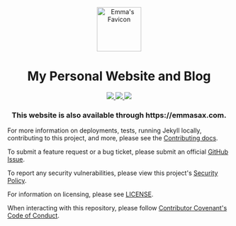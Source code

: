 <p align="center">
  <img width="100px;" style="border-bottom: -100px;" src="https://raw.githubusercontent.com/emmahsax/emmahsax.github.io/main/assets/images/favicon/original.png" alt="Emma's Favicon">
</p>

<h1 align="center">
  My Personal Website and Blog
</h1>

<p align="center">
  <a href="https://github.com/emmahsax/emmahsax.github.io/actions">
    <img src="https://img.shields.io/github/workflow/status/emmahsax/emmasax4.com/Default/main?label=github%20actions%20workflow">
  </a>
  <a href="https://github.com/emmahsax/emmahsax.github.io/deployments">
    <img src="https://img.shields.io/github/deployments/emmahsax/emmasax4.com/github-pages?label=github%20pages%20deployment">
  </a>
  <a href="https://codeclimate.com/github/emmahsax/emmasax4.com/maintainability">
    <img src="https://img.shields.io/codeclimate/maintainability/emmahsax/emmasax4.com?label=code%20climate%20maintainability">
  </a>
</p>

<h3 align="center">This website is also available through https://emmasax.com.</h3>

For more information on deployments, tests, running Jekyll locally, contributing to this project, and more, please see the  [Contributing docs](https://github.com/emmahsax/emmahsax.github.io/blob/main/.github/contributing.md).

To submit a feature request or a bug ticket, please submit an official [GitHub Issue](https://github.com/emmahsax/emmahsax.github.io/issues/new).

To report any security vulnerabilities, please view this project's [Security Policy](https://github.com/emmahsax/emmahsax.github.io/security/policy).

For information on licensing, please see [LICENSE](https://github.com/emmahsax/emmahsax.github.io/blob/main/LICENSE).

When interacting with this repository, please follow [Contributor Covenant's Code of Conduct](https://contributor-covenant.org).
